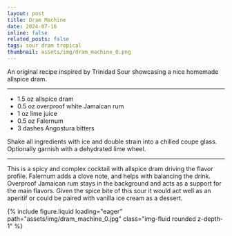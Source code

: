 ```yaml
---
layout: post
title: Dram Machine
date: 2024-07-16 
inline: false
related_posts: false
tags: sour dram tropical
thumbnail: assets/img/dram_machine_0.png
---
```


An original recipe inspired by Trinidad Sour showcasing a nice homemade allspice dram.

---

<ul>
    <li> 1.5 oz allspice dram</li>
    <li> 0.5 oz overproof white Jamaican rum</li>
    <li> 1 oz lime juice</li>
    <li> 0.5 oz Falernum</li>
    <li> 3 dashes Angostura bitters</li>
</ul>

Shake all ingredients with ice and double strain into a chilled coupe glass. Optionally garnish with a dehydrated lime wheel.

---

This is a spicy and complex cocktail with allspice dram driving the flavor profile. Falernum adds a clove note, and helps with balancing the drink. Overproof Jamaican rum stays in the background and acts as a support for the main flavors. Given the spice bite of this sour it would act well as an aperitif or could be paired with vanilla ice cream as a dessert.

{% include figure.liquid loading="eager" path="assets/img/dram_machine_0.jpg" class="img-fluid rounded z-depth-1" %}
